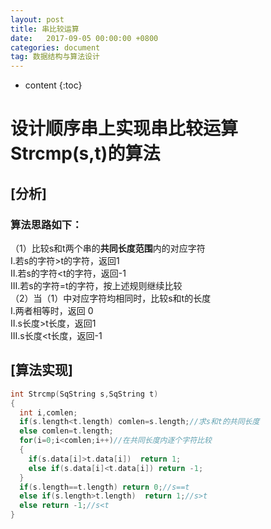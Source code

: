 ```yaml
---
layout: post
title: 串比较运算
date:   2017-09-05 00:00:00 +0800
categories: document
tag: 数据结构与算法设计
---
```


* content
{:toc}


# 设计顺序串上实现串比较运算Strcmp(s,t)的算法  
## [分析]  
### 算法思路如下：  
（1）比较s和t两个串的<strong>共同长度范围</strong>内的对应字符  
Ⅰ.若s的字符>t的字符，返回1  
Ⅱ.若s的字符<t的字符，返回-1  
Ⅲ.若s的字符=t的字符，按上述规则继续比较  
（2）当（1）中对应字符均相同时，比较s和t的长度  
Ⅰ.两者相等时，返回 0  
Ⅱ.s长度>t长度，返回1  
Ⅲ.s长度<t长度，返回-1  
## [算法实现]  
```c
int Strcmp(SqString s,SqString t)
{
  int i,comlen;
  if(s.length<t.length) comlen=s.length;//求s和t的共同长度
  else comlen=t.length;
  for(i=0;i<comlen;i++)//在共同长度内逐个字符比较
  {
    if(s.data[i]>t.data[i])  return 1;
    else if(s.data[i]<t.data[i]) return -1;
  }
  if(s.length==t.length) return 0;//s==t
  else if(s.length>t.length)  return 1;//s>t
  else return -1;//s<t
}
```
